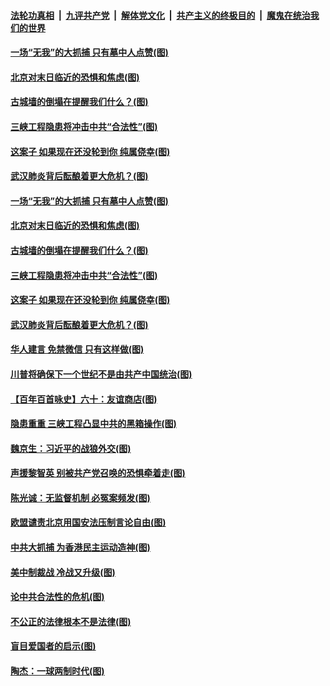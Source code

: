####  [法轮功真相](../../../../basic/blob/master/README.md?t=08121831) &nbsp;|&nbsp; [九评共产党](../../../../9ping.md/blob/master/README.md?t=08121831) &nbsp;|&nbsp; [解体党文化](../../../../jtdwh.md/blob/master/README.md?t=08121831)  &nbsp;|&nbsp; [共产主义的终极目的](../../../../gczydzjmd.md/blob/master/README.md?t=08121831) &nbsp;|&nbsp; [魔鬼在统治我们的世界](../../../../mgztzwmdsj.md/blob/master/README.md?t=08121831) 

#### [一场“无我”的大抓捕 只有墓中人点赞(图)](../pages/p4/942703.md?t=08121831) 

#### [北京对末日临近的恐惧和焦虑(图)](../pages/p4/942666.md?t=08121831) 

#### [古城墙的倒塌在提醒我们什么？(图)](../pages/p4/942562.md?t=08121831) 

#### [三峡工程隐患将冲击中共“合法性”(图)](../pages/p4/942662.md?t=08121831) 

#### [这案子 如果现在还没轮到你 纯属侥幸(图)](../pages/p4/942670.md?t=08121831) 

#### [武汉肺炎背后酝酿着更大危机？(图)](../pages/p4/942668.md?t=08121831) 

#### [一场“无我”的大抓捕 只有墓中人点赞(图)](../pages/p4/942703.md?t=08121831) 

#### [北京对末日临近的恐惧和焦虑(图)](../pages/p4/942666.md?t=08121831) 

#### [古城墙的倒塌在提醒我们什么？(图)](../pages/p4/942562.md?t=08121831) 

#### [三峡工程隐患将冲击中共“合法性”(图)](../pages/p4/942662.md?t=08121831) 

#### [这案子 如果现在还没轮到你 纯属侥幸(图)](../pages/p4/942670.md?t=08121831) 

#### [武汉肺炎背后酝酿着更大危机？(图)](../pages/p4/942668.md?t=08121831) 

#### [华人建言 免禁微信 只有这样做(图)](../pages/p4/942654.md?t=08121831) 

#### [川普将确保下一个世纪不是由共产中国统治(图)](../pages/p4/942656.md?t=08121831) 

#### [【百年百首咏史】六十：友谊商店(图)](../pages/p4/942298.md?t=08121831) 

#### [隐患重重 三峡工程凸显中共的黑箱操作(图)](../pages/p4/942587.md?t=08121831) 

#### [魏京生：习近平的战狼外交(图)](../pages/p4/942556.md?t=08121831) 

#### [声援黎智英 别被共产党召唤的恐惧牵着走(图)](../pages/p4/942554.md?t=08121831) 

#### [陈光诚：无监督机制 必冤案频发(图)](../pages/p4/942553.md?t=08121831) 

#### [欧盟谴责北京用国安法压制言论自由(图)](../pages/p4/942551.md?t=08121831) 

#### [中共大抓捕 为香港民主运动造神(图)](../pages/p4/942549.md?t=08121831) 

#### [美中制裁战 冷战又升级(图)](../pages/p4/942547.md?t=08121831) 

#### [论中共合法性的危机(图)](../pages/p4/942420.md?t=08121831) 

#### [不公正的法律根本不是法律(图)](../pages/p4/942481.md?t=08121831) 

#### [盲目爱国者的启示(图)](../pages/p4/942325.md?t=08121831) 

#### [陶杰：一球两制时代(图)](../pages/p4/942412.md?t=08121831) 

